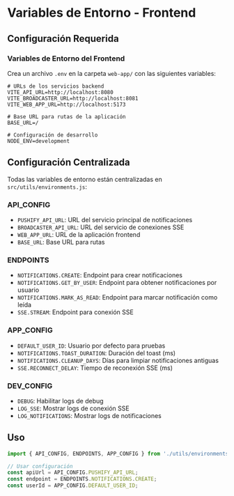 # Variables de Entorno - Frontend

## Configuración Requerida

### Variables de Entorno del Frontend

Crea un archivo `.env` en la carpeta `web-app/` con las siguientes variables:

```env
# URLs de los servicios backend
VITE_API_URL=http://localhost:8080
VITE_BROADCASTER_URL=http://localhost:8081
VITE_WEB_APP_URL=http://localhost:5173

# Base URL para rutas de la aplicación
BASE_URL=/

# Configuración de desarrollo
NODE_ENV=development
```

## Configuración Centralizada

Todas las variables de entorno están centralizadas en `src/utils/environments.js`:

### API_CONFIG
- `PUSHIFY_API_URL`: URL del servicio principal de notificaciones
- `BROADCASTER_API_URL`: URL del servicio de conexiones SSE
- `WEB_APP_URL`: URL de la aplicación frontend
- `BASE_URL`: Base URL para rutas

### ENDPOINTS
- `NOTIFICATIONS.CREATE`: Endpoint para crear notificaciones
- `NOTIFICATIONS.GET_BY_USER`: Endpoint para obtener notificaciones por usuario
- `NOTIFICATIONS.MARK_AS_READ`: Endpoint para marcar notificación como leída
- `SSE.STREAM`: Endpoint para conexión SSE

### APP_CONFIG
- `DEFAULT_USER_ID`: Usuario por defecto para pruebas
- `NOTIFICATIONS.TOAST_DURATION`: Duración del toast (ms)
- `NOTIFICATIONS.CLEANUP_DAYS`: Días para limpiar notificaciones antiguas
- `SSE.RECONNECT_DELAY`: Tiempo de reconexión SSE (ms)

### DEV_CONFIG
- `DEBUG`: Habilitar logs de debug
- `LOG_SSE`: Mostrar logs de conexión SSE
- `LOG_NOTIFICATIONS`: Mostrar logs de notificaciones

## Uso

```javascript
import { API_CONFIG, ENDPOINTS, APP_CONFIG } from './utils/environments';

// Usar configuración
const apiUrl = API_CONFIG.PUSHIFY_API_URL;
const endpoint = ENDPOINTS.NOTIFICATIONS.CREATE;
const userId = APP_CONFIG.DEFAULT_USER_ID;
```
